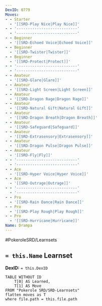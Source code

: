 ```yaml
---
DexID: 0779
Moves:
- - Starter
  - '[[SRD-Play Nice|Play Nice]]'
- - '---------------------------'
  - '---------------------------'
- - Beginner
  - '[[SRD-Echoed Voice|Echoed Voice]]'
- - Beginner
  - '[[SRD-Twister|Twister]]'
- - Beginner
  - '[[SRD-Protect|Protect]]'
- - '---------------------------'
  - '---------------------------'
- - Amateur
  - '[[SRD-Glare|Glare]]'
- - Amateur
  - '[[SRD-Light Screen|Light Screen]]'
- - Amateur
  - '[[SRD-Dragon Rage|Dragon Rage]]'
- - Amateur
  - '[[SRD-Natural Gift|Natural Gift]]'
- - Amateur
  - '[[SRD-Dragon Breath|Dragon Breath]]'
- - Amateur
  - '[[SRD-Safeguard|Safeguard]]'
- - Amateur
  - '[[SRD-Extrasensory|Extrasensory]]'
- - Amateur
  - '[[SRD-Dragon Pulse|Dragon Pulse]]'
- - Amateur
  - '[[SRD-Fly|Fly]]'
- - '---------------------------'
  - '---------------------------'
- - Ace
  - '[[SRD-Hyper Voice|Hyper Voice]]'
- - Ace
  - '[[SRD-Outrage|Outrage]]'
- - '---------------------------'
  - '---------------------------'
- - Pro
  - '[[SRD-Rain Dance|Rain Dance]]'
- - Pro
  - '[[SRD-Play Rough|Play Rough]]'
- - Pro
  - '[[SRD-Hurricane|Hurricane]]'
Name: Drampa
---
```


#PokeroleSRD/Learnsets

## `= this.Name` Learnset

**DexID:** `= this.DexID`

```dataview
TABLE WITHOUT ID
    T[0] AS Learned,
    T[1] AS Move
FROM "Pokerole SRD/SRD-Learnsets"
flatten moves as T
where file.path = this.file.path
```
